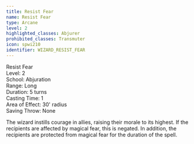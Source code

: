 ```yaml
---
title: Resist Fear
name: Resist Fear
type: Arcane
level: 2
highlighted_classes: Abjurer
prohibited_classes: Transmuter
icon: spwi210
identifier: WIZARD_RESIST_FEAR
---
```

Resist Fear  
Level: 2  
School: Abjuration  
Range: Long  
Duration: 5 turns  
Casting Time: 1  
Area of Effect: 30' radius  
Saving Throw: None  
  
The wizard instills courage in allies, raising their morale to its highest. If the recipients are affected by magical fear, this is negated. In addition, the recipients are protected from magical fear for the duration of the spell.  
